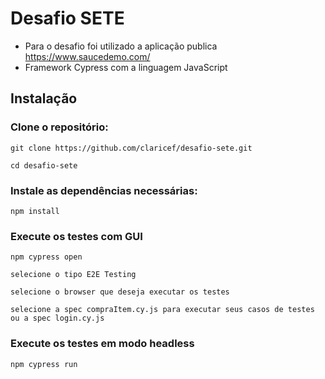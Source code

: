 # Desafio SETE

- Para o desafio foi utilizado a aplicação publica https://www.saucedemo.com/
- Framework Cypress com a linguagem JavaScript

## Instalação

### Clone o repositório:

  `git clone https://github.com/claricef/desafio-sete.git`
  
  `cd desafio-sete`

### Instale as dependências necessárias:

  `npm install`

### Execute os testes com GUI

`npm cypress open`

`selecione o tipo E2E Testing`

`selecione o browser que deseja executar os testes`

`selecione a spec compraItem.cy.js para executar seus casos de testes ou a spec login.cy.js`

### Execute os testes em modo headless

`npm cypress run`
